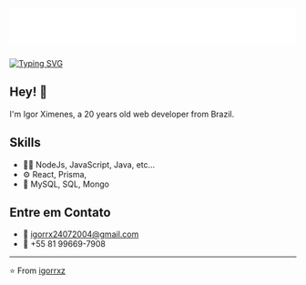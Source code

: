 <h1 align="center">
  <img src="https://raw.githubusercontent.com/martonlederer/martonlederer/master/name.svg" alt="igorrxz" />
</h1>

[![Typing SVG](https://readme-typing-svg.herokuapp.com?font=Fira+Code&pause=1000&background=FFFFFF00&random=true&width=470&lines=Full+stack+developer+under+construction;Always+looking+for+new+challenges)](https://git.io/typing-svg)

## Hey! 👋
I'm Igor Ximenes, a 20 years old web developer from Brazil.

## Skills
- 👨‍💻 NodeJs, JavaScript, Java, etc...
- ⚙️ React, Prisma, 
- 💽 MySQL, SQL, Mongo

## Entre em Contato
- 📧 igorrx24072004@gmail.com
- 📱 +55 81 99669-7908

---

⭐️ From [igorrxz](https://github.com/igorrxz)
